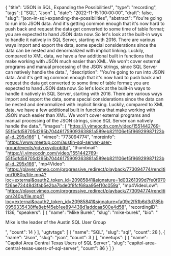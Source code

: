 {
  "title": "JSON in SQL, Expanding the Possibilities!",
  "type": "recording",
  "tags": [
    "SQL",
    "Json"
  ],
  "date": "2022-11-15T00:00:00",
  "draft": false,
  "slug": "json-in-sql-expanding-the-possibilities",
  "abstract": "You're going to run into JSON data. And it's getting common enough that it's now hard to push back and request the data get converted to some time of table format; you are expected to hand JSON data now. So let's look at the built-in ways to handle it natively in SQL Server, starting with 2016. There are various ways import and export the data, some special considerations since the data can be nested and denormalized with implicit linking. Luckily, compared to XML data, we have a few additional built in functions that make working with JSON much easier than XML. We won't cover external programs and manual processing of the JSON strings, since SQL Server can natively handle the data.",
  "description": "You're going to run into JSON data. And it's getting common enough that it's now hard to push back and request the data get converted to some time of table format; you are expected to hand JSON data now. So let's look at the built-in ways to handle it natively in SQL Server, starting with 2016. There are various ways import and export the data, some special considerations since the data can be nested and denormalized with implicit linking. Luckily, compared to XML data, we have a few additional built in functions that make working with JSON much easier than XML. We won't cover external programs and manual processing of the JSON strings, since SQL Server can natively handle the data.",
  "images": [
    "https://i.vimeocdn.com/video/1551442769-55f5dfd58705d295b70446175909363881a589eb821106ef5f96929987123ba1-d_295x166"
  ],
  "vimeo": "773094774",
  "moreinfo": "https://www.meetup.com/austin-sql-server-user-group/events/gdvrxsydcpbtb/",
  "thumbnail": "https://i.vimeocdn.com/video/1551442769-55f5dfd58705d295b70446175909363881a589eb821106ef5f96929987123ba1-d_295x166",
  "mp4Video": "https://player.vimeo.com/progressive_redirect/playback/773094774/rendition/1080p/file.mp4?loc=external&oauth2_token_id=20985841&signature=1d03261399d7fe0f970f26ae73448d3fab5e2ba7bde0f8fcf68aa95ef10c059a",
  "mp4VideoLow": "https://player.vimeo.com/progressive_redirect/playback/773094774/rendition/240p/file.mp4?loc=external&oauth2_token_id=20985841&signature=fa09c2f51b6d3d785b0956335438ffe8ebf45eb1ee894438d1addcaa500e4d58",
  "recordingID": 1136,
  "speakers": [
    {
      "name": "Mike Burek",
      "slug": "mike-burek",
      "bio": "<p>Mike is the leader of the Austin SQL User Group</p>",
      "count": 14
    }
  ],
  "ugtvtags": [
    {
      "name": "SQL",
      "slug": "sql",
      "count": 28
    },
    {
      "name": "Json",
      "slug": "json",
      "count": 3
    }
  ],
  "meetups": [
    {
      "name": "Capitol Area Central Texas Users of SQL Server",
      "slug": "capitol-area-central-texas-users-of-sql-server",
      "count": 86
    }
  ]
}